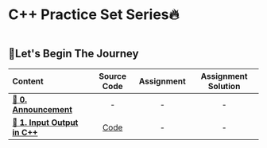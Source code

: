 # C++ Practice Set Series🔥

<img src="https://media.geeksforgeeks.org/wp-content/uploads/20191113114209/CTutorial.png" alt="">

## 📌Let's Begin The Journey

| Content  | Source Code |  Assignment  |  Assignment Solution  |
| :------- | :-----------: | :-----: | :----: |
| **[🔸 0. Announcement](https://www.youtube.com/watch?v=MVE7wiSoMlI&list=PLeOLADrn24xH1_Rars42HOYSHwOc6V2hV&index=1)**  |  -  |  -  |  -  |
| **[🔸 1. Input Output in C++](https://www.youtube.com/watch?v=JongcqD1Jhc&list=PLeOLADrn24xH1_Rars42HOYSHwOc6V2hV&index=2)**  | [Code](https://github.com/Kritika10oct/C-Plus-Plus-Practice-Set-Series/tree/main/01_Input_Output_in_C_Plus_Plus)  |  -  |  -  |
